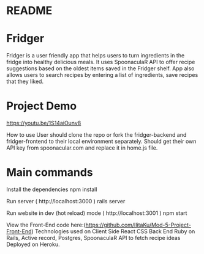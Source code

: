 
# README
# Fridger

Fridger is a user friendly app that helps users to turn ingredients in the fridge into healthy delicious meals. 
It uses SpoonaculaR API to offer recipe suggestions based on the oldest items saved in the Fridger shelf.
App also allows users to search recipes by entering a list of ingredients, save recipes that they liked.


# Project Demo
https://youtu.be/1S14aiOunv8

How to use
User should clone the repo or fork the fridger-backend and fridger-frontend to their local environment separately. 
Should get their own API key from spoonacular.com and replace it in home.js file. 

# Main commands

Install the dependencies
npm install

Run server ( http://localhost:3000 )
rails server

Run website in dev (hot reload) mode ( http://localhost:3001 )
npm start


View the Front-End code here:(https://github.com/IlitaKu/Mod-5-Project-Front-End)
Technologies used on Client Side
React CSS
Back End
Ruby on Rails, Active record, Postgres, SpoonaculaR API to fetch recipe ideas Deployed on Heroku.
